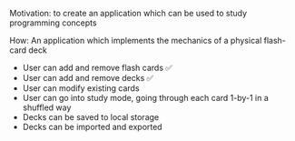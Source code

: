 Motivation: to create an application which can be used to study programming concepts

How: An application which implements the mechanics of a physical flash-card deck
- User can add and remove flash cards ✅
- User can add and remove decks ✅
- User can modify existing cards
- User can go into study mode, going through each card 1-by-1 in a shuffled way
- Decks can be saved to local storage
- Decks can be imported and exported